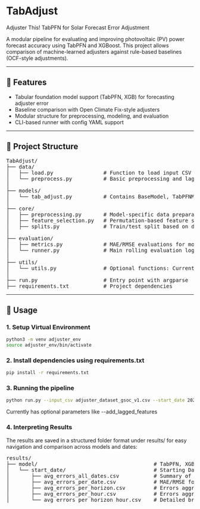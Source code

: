 # TabAdjust
Adjuster This! TabPFN for Solar Forecast Error Adjustment

A modular pipeline for evaluating and improving photovoltaic (PV) power forecast accuracy using TabPFN and XGBoost. This project allows comparison of machine-learned adjusters against rule-based baselines (OCF-style adjustments).

---

## 🔧 Features

- Tabular foundation model support (TabPFN, XGB) for forecasting adjuster error
- Baseline comparison with Open Climate Fix-style adjusters
- Modular structure for preprocessing, modeling, and evaluation
- CLI-based runner with config YAML support

---

## 📁 Project Structure
<pre>
TabAdjust/
├── data/
│   ├── load.py                # Function to load input CSV
│   └── preprocess.py          # Basic preprocessing and lag feature generation
│
├── models/
│   └── tab_adjust.py          # Contains BaseModel, TabPFNModel, and XGBModel
│
├── core/
│   ├── preprocessing.py       # Model-specific data preparation
│   ├── feature_selection.py   # Permutation-based feature selection
│   ├── splits.py              # Train/test split based on dates (Train: Data from the past week, Test: Data from the current date)
│
├── evaluation/
│   ├── metrics.py             # MAE/RMSE evaluations for model & OCF
│   └── runner.py              # Main rolling evaluation logic
│
├── utils/
│   └── utils.py               # Optional functions: Currently has styled display for notebooks or command line
│
├── run.py                     # Entry point with argparse
├── requirements.txt           # Project dependencies
</pre>

---

## 🚀 Usage

### 1. Setup Virtual Environment

```bash
python3 -m venv adjuster_env
source adjuster_env/bin/activate
```

### 2. Install dependencies using requirements.txt

```bash
pip install -r requirements.txt
```

### 3. Running the pipeline

```bash
python run.py --input_csv adjuster_dataset_gsoc_v1.csv --start_date 2024-08-01 --model_type xgboost 
```

Currently has optional parameters like --add_lagged_features
<!-- Can be expanded to use only certain features -->

### 4. Interpreting Results
The results are saved in a structured folder format under results/ for easy navigation and comparison across models and dates:
<pre>
results/                                        
├── model/                                     # TabPFN, XGBoost
│   └── start_date/                            # Starting Date for Evaluation (Following Results are averaged between start date and max possible end date)
│       ├── avg_errors_all_dates.csv           # Summary of MAE/RMSE for TabPFN as model compared to OCF Adjuster across all the dates
│       ├── avg_errors_per_date.csv            # MAE/RMSE for each forecast day across every horizon and hour
│       ├── avg_errors_per_horizon.csv         # Errors aggregated per forecast horizon only for all the dates
│       ├── avg_errors_per_hour.csv            # Errors aggregated per hour of the day only for all the dates
│       └── avg_errors_per_horizon_hour.csv    # Detailed breakdown by both hour and horizon
</pre>
<!-- ### 5.  Plotting ? -->
